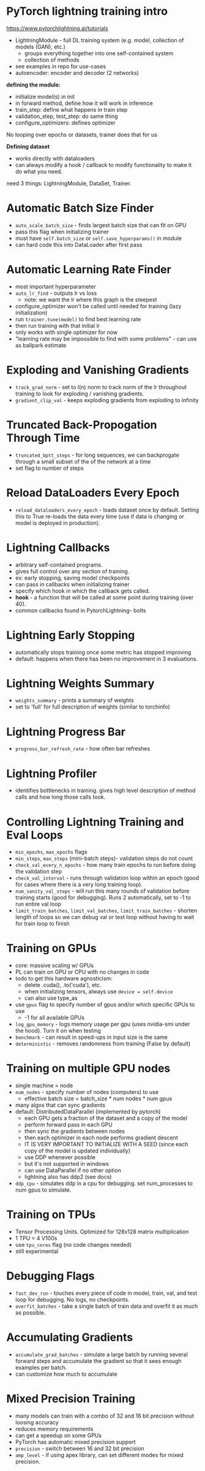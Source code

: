 # PyTorch lightning training intro

https://www.pytorchlightning.ai/tutorials

- LightningModule - full DL training system (e.g. model, collection of models (GAN), etc.)
    - groups everything together into one self-contained system
    - collection of methods
- see examples in repo for use-cases
- autoencoder: encoder and decoder (2 networks)

**defining the module:**<br> 
- initialize model(s) in init
- in forward method, define how it will work in inference
- train_step: define what happens in train step
- validation_step, test_step: do same thing
- configure_optimizers: defines optimizer

No looping over epochs or datasets, trainer does that for us

**Defining dataset**<br> 
- works directly with dataloaders
- can always modify a hook / callback to modify functionality to make it do what you need. 

need 3 things: LightningModule, DataSet, Trainer. 

# Automatic Batch Size Finder

- `auto_scale_batch_size` - finds largest batch size that can fit on GPU
- pass this flag when initializing trainer
- must have `self.batch_size` or `self.save_hyperparams()` in module
- can hard code this into DataLoader after first pass

# Automatic Learning Rate Finder

- most important hyperparameter
- `auto_lr_find` - outputs lr vs loss
    - note: we want the lr where this graph is the steepest
- configure_optimizer won't be called until needed for training (lazy initialization)
- run `trainer.tune(model)` to find best learning rate
- then run training with that initial lr
- only works with single optimizer for now
- "learning rate may be impossible to find with some problems" - can use as ballpark estimate

# Exploding and Vanishing Gradients

- `track_grad_norm` - set to l(n) norm to track norm of the lr throughout training to look for exploding / vanishing gradients. 
- `gradient_clip_val` - keeps exploding gradients from exploding to infinity

# Truncated Back-Propogation Through Time

- `truncated_bptt_steps` - for long sequences, we can backprogate through a small subset of the of the network at a time
- set flag to number of steps

# Reload DataLoaders Every Epoch

- `reload_dataloaders_every_epoch` - loads dataset once by default. Setting this to True re-loads the data every time (use if data is changing or model is deployed in production).

# Lightning Callbacks

- arbitrary self-contained programs.
- gives full control over any section of training. 
- ex: early stopping, saving model checkpoints
- can pass in callbacks when initializing trainer
- specify which hook in which the callback gets called.
- **hook** - a function that will be called at some point during training (over 40). 
- common callbacks found in PytorchLightning- bolts

# Lightning Early Stopping

- automatically stops training once some metric has stopped improving
- default: happens when there has been no improvement in 3 evaluations. 

# Lightning Weights Summary

- `weights_summary` - prints a summary of weights
- set to 'full' for full description of weights (similar to torchinfo)

# Lightning Progress Bar

- `progress_bar_refresh_rate` - how often bar refreshes

# Lightning Profiler

- identifies bottlenecks in training. gives high level description of method calls and how long those calls took. 

# Controlling Lightning Training and Eval Loops

- `min_epochs`, `max_epochs` flags
- `min_steps`, `max_steps` (mini-batch steps)- validation steps do not count
- `check_val_every_n_epochs` - how many train epochs to run before doing the validation step
- `check_val_interval` - runs through validation loop within an epoch (good for cases where there is a very long training loop). 
- `num_sanity_val_steps` - will run this many rounds of validation before training starts (good for debugging). Runs 2 automatically, set to -1 to run entire val loop
- `limit_train_batches`, `limit_val_batches`, `limit_train_batches` - shorten length of loops so we can debug val or test loop without having to wait for train loop to finish

# Training on GPUs

- core: massive scaling w/ GPUs
- PL can train on GPU or CPU with no changes in code
- todo to get this hardware agnosticism: 
    - delete .cuda(), .to('cuda'), etc.
    - when initializing tensors, always use `device = self.device`
    - can also use type_as
- use `gpus` flag to specify number of gpus and/or which specific GPUs to use
    - -1 for all available GPUs
- `log_gpu_memory` - logs memory usage per gpu (uses nvidia-smi under the hood). Turn it on when testing
- `benchmark` - can result in speed-ups in input size is the same
- `deterministic` - removes randomness from training (False by default)

# Training on multiple GPU nodes

- single machine = node
- `num_nodes` - specify number of nodes (computers) to use
    - effective batch size = batch_size * num nodes * num gpus
- many algos that can sync gradients
- default: DistributedDataParallel (implemented by pytorch)
    - each GPU gets a fraction of the dataset and a copy of the model
    - perform forward pass in each GPU
    - then sync the gradients between nodes
    - then each optimizer in each node performs gradient descent
    - IT IS VERY IMPORTANT TO INITIALIZE WITH A SEED (since each copy of the model is updated individually)
    - use DDP whenever possible
    - but it's not supported in windows
    - can use DataParallel if no other option
    - lightning also has ddp2 (see docs)
- `ddp_cpu` - simulates ddp in a cpu for debugging. set num_processes to num gpus to simulate.

# Training on TPUs

- Tensor Processing Units. Optimized for 128x128 matrix multiplication
- 1 TPU = 4 V100s
- use `tpu_cores` flag (no code changes needed)
- still experimental

# Debugging Flags

- `fast_dev_run` - touches every piece of code in model, train, val, and test loop for debugging. No logs, no checkpoints. 
- `overfit_batches` - take a single batch of train data and overfit it as much as possible. 

# Accumulating Gradients

- `accumulate_grad_batches` - simulate a large batch by running several forward steps and accumulate the gradient so that it sees enough examples per batch. 
- can customize how much to accumulate

# Mixed Precision Training

- many models can train with a combo of 32 and 16 bit precision without loosing accuracy
- reduces memory requirements
- can get a speedup on some GPUs
- PyTorch has automatic mixed precision support
- `precision` - switch between 16 and 32 bit precision
- `amp_level` - if using apex library, can set different modes for mixed precision.
